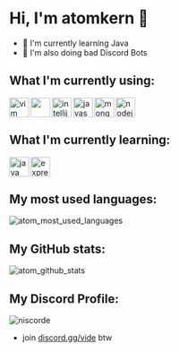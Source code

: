 # Hi, I'm atomkern 💩

* 🌱 I'm currently learning Java
* 🐒 I'm also doing bad Discord Bots

## What I'm currently using:

<img align="left" alt="vim" width="35px" src="https://cdn.jsdelivr.net/gh/devicons/devicon/icons/vim/vim-original.svg" /> 
<img align="left" alt"arch" width="35px" src="https://symbols.getvecta.com/stencil_74/94_arch-linux-icon.ef027ae7a3.svg" />
<img align="left" alt="intellij" width="35px" src="https://cdn.freebiesupply.com/logos/large/2x/intellij-idea-1-logo-svg-vector.svg" /> 
<img align="left" alt="javascript" width="35px" src="https://cdn.jsdelivr.net/gh/devicons/devicon/icons/javascript/javascript-original.svg" />
<img align="left" alt="mongodb" width="35px" src="https://cdn.jsdelivr.net/gh/devicons/devicon/icons/mongodb/mongodb-original.svg" />
<img align="left" alt="nodejs" width="35px" src="https://cdn.jsdelivr.net/gh/devicons/devicon/icons/nodejs/nodejs-original.svg" />
<br /><br />

## What I'm currently learning:

<img align="left" alt="java" width="35px" src="https://cdn.jsdelivr.net/gh/devicons/devicon/icons/java/java-original.svg" />
<img align="left" alt="express" width="35px" src="https://cdn.jsdelivr.net/gh/devicons/devicon/icons/express/express-original.svg" />
<br /><br />

## My most used languages:

<img alt="atom_most_used_languages" src="https://github-readme-stats.vercel.app/api/top-langs/?username=atom1488&layout=compact&theme=dark&count_private=true" />

## My GitHub stats:

<img alt="atom_github_stats" src="https://github-readme-stats.vercel.app/api?username=atom1488&show_icons=true&theme=dark&count_private=true" />

## My Discord Profile:

<img alt="niscorde" src="https://discord.c99.nl/widget/theme-3/830224373306359828.png" />

* join [discord.gg/vide](https://discord.gg/C4gtfB8JQK) btw

